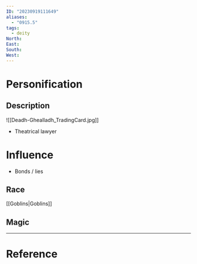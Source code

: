 ```yaml
---
ID: "20230919111649"
aliases:
  - "0915.5"
tags:
  - deity
North: 
East: 
South: 
West:
---
```

# Personification



## Description

![[Deadh-Ghealladh_TradingCard.jpg]]

- Theatrical lawyer

# Influence

- Bonds / lies

## Race

[[Goblins|Goblins]]

## Magic

---
# Reference